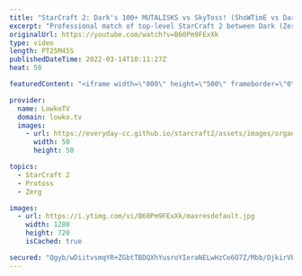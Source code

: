 ```yaml
---
title: "StarCraft 2: Dark's 100+ MUTALISKS vs SkyToss! (ShoWTimE vs Dark)"
excerpt: "Professional match of top-level StarCraft 2 between Dark (Zerg) and ShoWTimE (Protoss). While the Protoss opens up with a normal SkyToss focused army, Dark takes an entirely different approach than what is considered normal, but massing Mutalisks and Corruptor together.  New StarCraft 2 multiplayer balance"
originalUrl: https://youtube.com/watch?v=B60Pm9FExXk
type: video
length: PT25M45S
publishedDateTime: 2022-03-14T10:11:27Z
heat: 50

featuredContent: "<iframe width=\"800\" height=\"500\" frameborder=\"0\" src=\"https://www.youtube.com/embed/B60Pm9FExXk\" allow=\"accelerometer; autoplay; encrypted-media; gyroscope; picture-in-picture\" allowfullscreen></iframe>"

provider:
  name: LowkoTV
  domain: lowko.tv
  images:
    - url: https://everyday-cc.github.io/starcraft2/assets/images/organizations/lowko.tv-50x50.jpg
      width: 50
      height: 50

topics:
  - StarCraft 2
  - Protoss
  - Zerg

images:
  - url: https://i.ytimg.com/vi/B60Pm9FExXk/maxresdefault.jpg
    width: 1280
    height: 720
    isCached: true

secured: "Qgyb/wDiitvsmqYR+ZGbtTBDQXhYusroYIeraNELwHzCe6O7Z/Mbb/OjkirVEv156O8Yo/uJXKWBYZUDAXcz2SbSG1PFLfwVDShwOkfhRFX0//rMSNVLUyJskExHYpn6j9yUVtWHefTsOdhNn+UgxYEU3xBFCvg/oQvCtV914qcyQCDtG2wc3WBsCDh4wCGtO7uoxR+DGcqrmDQSjNwtp8nydXIr9msatBxhCYvG+Jktu+vgnFI6NbsYIGDrCYsfdLYQ6NwxoAu4YYtet2b0zine7tnLh1SeHbz/7qe5EyyofgSnpqvI7nUXbcXdjuDXruI7G/iFdkNp26niNV4gn+4wTP/jGt0U6eYAmH2jmHcR5Mc2GFfiy+Dlj+btzugnXqfyih/Adcxq8TPX7BvkzK1+/LU9u+bFdBZJ7Kh7Wvg=;d0hQIyUKhZNTmi/+k/1BTw=="
---
```


